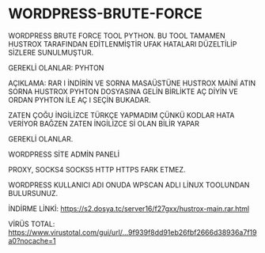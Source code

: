 # WORDPRESS-BRUTE-FORCE
WORDPRESS BRUTE FORCE TOOL PYTHON.
BU TOOL TAMAMEN HUSTROX TARAFINDAN EDİTLENMİŞTİR UFAK HATALARI DÜZELTİLİP SİZLERE SUNULMUŞTUR.


GEREKLİ OLANLAR: PYHTON

AÇIKLAMA: RAR I İNDİRİN VE SORNA MASAÜSTÜNE HUSTROX MAİNİ ATIN SORNA HUSTROX PYHTON DOSYASINA GELİN BİRLİKTE AÇ DİYİN VE ORDAN PYHTON İLE AÇ I SEÇİN BUKADAR.

ZATEN ÇOĞU İNGİLİZCE TÜRKÇE YAPMADIM ÇÜNKÜ KODLAR HATA VERİYOR BAĞZEN ZATEN İNGİLİZCE Sİ OLAN BİLİR YAPAR

GEREKLİ OLANLAR.

WORDPRESS SİTE ADMİN PANELİ

PROXY, SOCKS4 SOCKS5 HTTP HTTPS FARK ETMEZ.

WORDPRESS KULLANICI ADI ONUDA WPSCAN ADLI LİNUX TOOLUNDAN BULURSUNUZ.

İNDİRME LİNKİ: https://s2.dosya.tc/server16/f27gxx/hustrox-main.rar.html

VİRÜS TOTAL: https://www.virustotal.com/gui/url/...9f939f8dd91eb26fbf2666d38936a7f19a0?nocache=1
